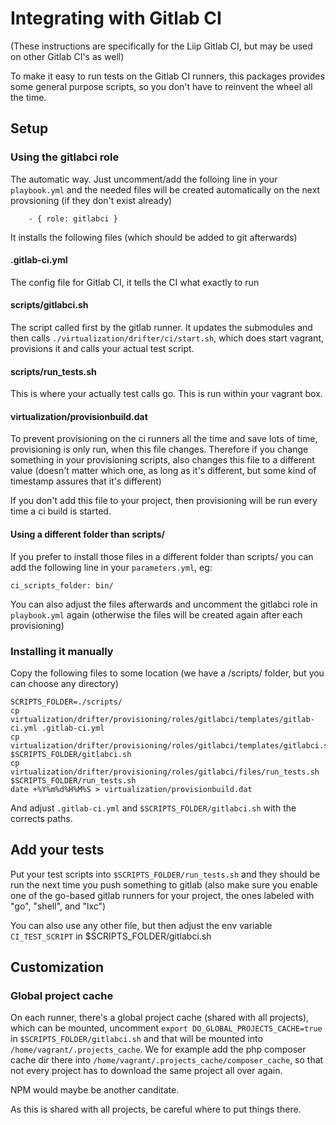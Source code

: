 # Integrating with Gitlab CI

(These instructions are specifically for the Liip Gitlab CI, but may be used on other Gitlab CI's as well)

To make it easy to run tests on the Gitlab CI runners, this packages provides some general purpose scripts, so you don't have to reinvent the wheel all the time.

## Setup

### Using the gitlabci role

The automatic way. Just uncomment/add the folloing line in your `playbook.yml` and the needed files will be created automatically on the next provsioning (if they don't exist already)

````
    - { role: gitlabci }
````

It installs the following files (which should be added to git afterwards)

#### .gitlab-ci.yml

The config file for Gitlab CI, it tells the CI what exactly to run

#### scripts/gitlabci.sh

The script called first by the gitlab runner. It updates the submodules and then calls `./virtualization/drifter/ci/start.sh`, which does start vagrant, provisions it and calls your actual test script.

#### scripts/run_tests.sh

This is where your actually test calls go. This is run within your vagrant box.

#### virtualization/provisionbuild.dat

To prevent provisioning on the ci runners all the time and save lots of time, provisioning is only run, when this file changes. Therefore if you change something in your provisioning scripts, also changes this file to a different value (doesn't matter which one, as long as it's different, but some kind of timestamp assures that it's different)

If you don't add this file to your project, then provisioning will be run every time a ci build is started.

#### Using a different folder than scripts/

If you prefer to install those files in a different folder than scripts/ you can add the following line in your `parameters.yml`, eg:

```
ci_scripts_folder: bin/
```

You can also adjust the files afterwards and uncomment the gitlabci role in `playbook.yml` again (otherwise the files will be created again after each provisioning)


### Installing it manually

Copy the following files to some location (we have a /scripts/ folder, but you can choose any directory)

````
SCRIPTS_FOLDER=./scripts/
cp virtualization/drifter/provisioning/roles/gitlabci/templates/gitlab-ci.yml .gitlab-ci.yml
cp virtualization/drifter/provisioning/roles/gitlabci/templates/gitlabci.sh $SCRIPTS_FOLDER/gitlabci.sh
cp virtualization/drifter/provisioning/roles/gitlabci/files/run_tests.sh $SCRIPTS_FOLDER/run_tests.sh
date +%Y%m%d%H%M%S > virtualization/provisionbuild.dat
````

And adjust `.gitlab-ci.yml` and `$SCRIPTS_FOLDER/gitlabci.sh` with the corrects paths.

## Add your tests

Put your test scripts into `$SCRIPTS_FOLDER/run_tests.sh` and they should be run the next time you push something to gitlab (also make sure you enable one of the go-based gitlab runners for your project, the ones labeled with "go", "shell", and "lxc")

You can also use any other file, but then adjust the env variable `CI_TEST_SCRIPT` in  $SCRIPTS_FOLDER/gitlabci.sh

## Customization


### Global project cache

On each runner, there's a global project cache (shared with all projects), which can be mounted, uncomment `export DO_GLOBAL_PROJECTS_CACHE=true` in `$SCRIPTS_FOLDER/gitlabci.sh` and that will be mounted into `/home/vagrant/.projects_cache`. We for example add the php composer cache dir there into `/home/vagrant/.projects_cache/composer_cache`, so that not every project has to download the same project all over again.

NPM would maybe be another canditate.

As this is shared with all projects, be careful where to put things there.








